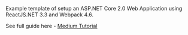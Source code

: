 Example template of setup an ASP.NET Core 2.0 Web Application using ReactJS.NET 3.3 and Webpack 4.6.

See full guide here - [Medium Tutorial](https://medium.com/@mirela95/asp-net-core-2-0-mvc-with-reactjs-net-basic-setup-and-example-template-4811b10b114a)
